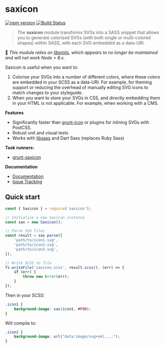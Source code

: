 # saxicon

[![npm version](https://badge.fury.io/js/saxicon.svg)](https://badge.fury.io/js/saxicon)
[![Build Status](https://travis-ci.org/lachlanmcdonald/saxicon.svg?branch=master)](https://travis-ci.org/lachlanmcdonald/saxicon)

> The **saxicon** module transforms SVGs into a SASS snippet that allows you to generate colorized SVGs (with both single or multi-colored shapes) within SASS, with each SVG embedded as a data-URI.

🚫 *This module relies on [libxmljs](https://github.com/libxmljs/libxmljs), which appears to no longer be maintained and will not work Node > 8.x.*

Saxicon is useful when you want to:

1. Colorise your SVGs into a number of different colors, where these colors are embedded in your SCSS as a data-URI. For example, for theming support or reducing the overhead of manually editing SVG icons to match changes to your styleguide.
2. When you want to store your SVGs in CSS, and directly embedding them in your HTML is not applicable. For example, when working with a CMS.

**Features**

- Significantly faster than [grunt-icon](https://github.com/filamentgroup/grunticon) or plugins for inlining SVGs with PostCSS.
- Robust unit and visual tests
- Works with [libsass](https://sass-lang.com/LibSass) and Dart Sass (replaces Ruby Sass)

**Task runners:**

- [grunt-saxicon](https://github.com/lachlanmcdonald/grunt-saxicon)

**Documentation**

- [Documentation](https://github.com/lachlanmcdonald/saxicon/wiki/)
- [Issue Tracking](https://github.com/lachlanmcdonald/saxicon/issues)

## Quick start

```js
const { Saxicon } = require('saxicon');

// Initialise a new Saxicon instance
const sax = new Saxicon();

// Parse SVG files
const result = sax.parse([
    'path/to/icon1.svg',
    'path/to/icon2.svg',
    'path/to/icon3.svg',
]);

// Write SCSS to file
fs.writeFile('saxicon.scss', result.scss(), (err) => {
    if (err) {
        throw new Error(err);
    }
});
```

Then in your SCSS:

```scss
.icon1 {
    background-image: sax(icon1, #F00);
}
```

Will compile to:

```css
.icon1 {
    background-image: url("data:image/svg+xml,...");
}
```
